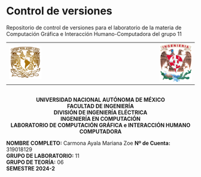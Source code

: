 # Control de versiones
Repositorio de control de versiones para el laboratorio de la materia de Computación Gráfica e Interacción Humano-Computadora del grupo 11
<table width="100%">
  <tr>
    <td align="left" width="20%">
      <img src="https://github.com/ZoeCarmona/Control_de_versiones/blob/main/logo_unam.png" alt="Escudo UNAM" width="200">
    </td>
    <td width="60%"></td>
    <td align="right" width="20%">
      <img src="https://github.com/ZoeCarmona/Control_de_versiones/blob/main/logo_fi.png" alt="Escudo FI" width="200">
    </td>
  </tr>
</table>

<p align="center">
  <br>
  <strong>UNIVERSIDAD NACIONAL AUTÓNOMA DE MÉXICO</strong><br>
  <strong>FACULTAD DE INGENIERÍA</strong><br>
  <strong>DIVISIÓN DE INGENIERÍA ELÉCTRICA</strong><br>
  <strong>INGENIERÍA EN COMPUTACIÓN</strong><br>
  <strong>LABORATORIO DE COMPUTACIÓN GRÁFICA e INTERACCIÓN HUMANO COMPUTADORA</strong><br>
</p>

**NOMBRE COMPLETO:** Carmona Ayala Mariana Zoe 
**Nº de Cuenta:** 319018129  
**GRUPO DE LABORATORIO:** 11  
**GRUPO DE TEORÍA:** 06  
**SEMESTRE 2024-2**  
